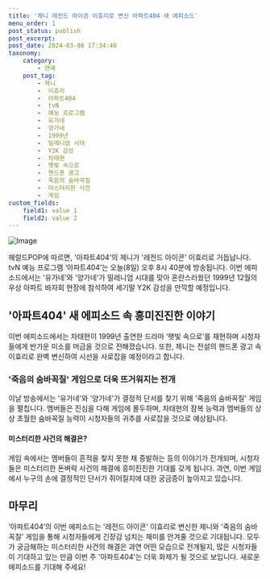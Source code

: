 ```yaml
---
title: '제니 레전드 아이콘 이효리로 변신 아파트404 새 에피소드'
menu_order: 1
post_status: publish
post_excerpt: 
post_date: 2024-03-08 17:34:40
taxonomy:
    category:
        - 연예
    post_tag:
        - 제니
        -  이효리
        -  아파트404
        -  tvN
        -  예능 프로그램
        -  유가네
        -  양가네
        -  1999년
        -  밀레니엄 시대
        -  Y2K 감성
        -  차태현
        -  햇빛 속으로
        -  핸드폰 광고
        -  죽음의 숨바꼭질
        -  미스터리한 사건
        -  게임
custom_fields:
    field1: value 1
    field2: value 2
---
```


![Image](https://mimgnews.pstatic.net/image/112/2024/03/08/202403081252028774326_20240308125920_01_20240308130001331.jpg?type=w540)

헤럴드POP에 따르면, '아파트404'의 제니가 '레전드 아이콘' 이효리로 거듭납니다. tvN 예능 프로그램 ‘아파트404’는 오늘(8일) 오후 8시 40분에 방송됩니다. 이번 에피소드에서는 '유가네'와 '양가네'가 밀레니엄 시대를 맞아 혼란스러웠던 1999년 12월의 우상 아파트 바자회 현장에 참석하여 세기말 Y2K 감성을 만끽할 예정입니다.
## '아파트404' 새 에피소드 속 흥미진진한 이야기
이번 에피소드에서는 차태현이 1999년 출연한 드라마 ‘햇빛 속으로’를 재현하며 시청자들에게 반가운 미소를 머금을 것으로 전해졌습니다. 또한, 제니는 전설의 핸드폰 광고 속 이효리로 완벽 변신하여 시선을 사로잡을 예정이라고 합니다.
### '죽음의 숨바꼭질' 게임으로 더욱 뜨거워지는 전개
이날 방송에서는 '유가네'와 '양가네'가 결정적 단서를 찾기 위해 '죽음의 숨바꼭질' 게임을 펼칩니다. 멤버들은 진심을 다해 게임에 몰두하며, 차태현의 잠복 능력과 멤버들의 상상 초월한 숨바꼭질 능력이 시청자들의 귀추를 사로잡을 것으로 예상됩니다.
#### 미스터리한 사건의 해결은?
게임 속에서는 멤버들이 흔적을 찾지 못한 채 증발하는 등의 이야기가 전개되며, 시청자들은 미스터리한 돈벼락 사건의 해결에 흥미진진한 기대를 갖게 됩니다. 과연, 이번 게임에서 누구의 손에 결정적인 단서가 쥐어질지에 대한 궁금증이 높아지고 있습니다.
## 마무리
‘아파트404’의 이번 에피소드는 '레전드 아이콘' 이효리로 변신한 제니와 '죽음의 숨바꼭질' 게임을 통해 시청자들에게 긴장감 넘치는 재미를 안겨줄 것으로 기대됩니다. 모두가 궁금해하는 미스터리한 사건의 해결은 과연 어떤 모습으로 전개될지, 많은 시청자들이 기대하고 있는 만큼 이번 주 '아파트404'는 더욱 화제가 될 것으로 보입니다. 새로운 에피소드를 기대해 주세요!
